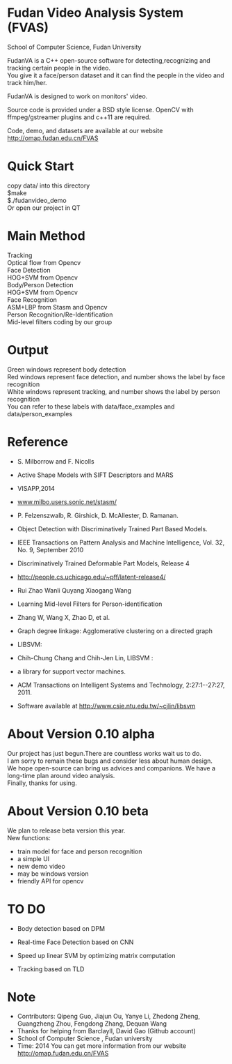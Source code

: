 Fudan Video Analysis System (FVAS)
==================================

School of Computer Science, Fudan University  

FudanVA is a C++ open-source software for detecting,recognizing and tracking certain people in the video.   
You give it a face/person dataset and it can find the people in the video and track him/her.  
  
FudanVA is designed to work on monitors' video.  

Source code is provided under a BSD style license. OpenCV with ffmpeg/gstreamer plugins and c++11 are required.  

Code, demo, and datasets are available at our website  
	http://omap.fudan.edu.cn/FVAS

Quick Start
===========

copy data/ into this directory  
$make   
$./fudanvideo_demo  
Or open our project in QT

Main Method
===========

Tracking  
	Optical flow from Opencv  
Face Detection  
	HOG+SVM from Opencv  
Body/Person Detection  
	HOG+SVM from Opencv  
Face Recognition  
	ASM+LBP from Stasm and Opencv  
Person Recognition/Re-Identification  
	Mid-level filters coding by our group  

Output
======

Green windows represent body detection  
Red windows represent face detection, and number shows the label by face recognition  
White windows represent tracking, and number shows the label by person recognition  
You can refer to these labels with data/face\_examples and data/person_examples   

Reference
=========

 * S. Milborrow and F. Nicolls
 * Active Shape Models with SIFT Descriptors and MARS
 * VISAPP,2014
 * www.milbo.users.sonic.net/stasm/

 * P. Felzenszwalb, R. Girshick, D. McAllester, D. Ramanan.
 * Object Detection with Discriminatively Trained Part Based Models.
 * IEEE Transactions on Pattern Analysis and Machine Intelligence, Vol. 32, No. 9, September 2010
 * Discriminatively Trained Deformable Part Models, Release 4
 * http://people.cs.uchicago.edu/~pff/latent-release4/


 * Rui Zhao Wanli Quyang Xiaogang Wang
 * Learning Mid-level Filters for Person-identification
 
 * Zhang W, Wang X, Zhao D, et al.
 * Graph degree linkage: Agglomerative clustering on a directed graph
 
 * LIBSVM:
 * Chih-Chung Chang and Chih-Jen Lin, LIBSVM :
 * a library for support vector machines.
 * ACM Transactions on Intelligent Systems and Technology, 2:27:1--27:27, 2011.
 * Software available at http://www.csie.ntu.edu.tw/~cjlin/libsvm

About Version 0.10 alpha
========================

Our project has just begun.There are countless works wait us to do.  
I am sorry to remain these bugs and consider less about human design.  
We hope open-source can bring us advices and companions. We have a long-time plan around video analysis.  
Finally, thanks for using.  

About Version 0.10 beta
=======================

We plan to release beta version this year.  
New functions:  
 * train model for face and person recognition
 * a simple UI
 * new demo video
 * may be windows version
 * friendly API for opencv

TO DO
=====

 * Body detection based on DPM

 * Real-time Face Detection based on CNN

 * Speed up linear SVM by optimizing matrix computation

 * Tracking based on TLD

Note
====
 * Contributors: Qipeng Guo, Jiajun Ou, Yanye Li, Zhedong Zheng, Guangzheng Zhou, Fengdong Zhang, Dequan Wang
 * Thanks for helping from BarclayII, David Gao (Github account)
 * School of Computer Science , Fudan university
 * Time: 2014
You can get more information from our website http://omap.fudan.edu.cn/FVAS
